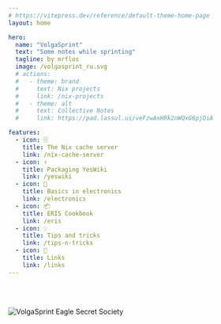 ```yaml
---
# https://vitepress.dev/reference/default-theme-home-page
layout: home

hero:
  name: "VolgaSprint"
  text: "Some notes while sprinting"
  tagline: by mrflos
  image: /volgasprint_ru.svg
  # actions:
  #   - theme: brand
  #     text: Nix projects
  #     link: /nix-projects
  #   - theme: alt
  #     text: Collective Notes 
  #     link: https://pad.lassul.us/veFzwAxHRk2nWQxG6pjQiA

features:
  - icon: 🗄️
    title: The Nix cache server
    link: /nix-cache-server
  - icon: ✌️
    title: Packaging YesWiki
    link: /yeswiki
  - icon: 🔌
    title: Basics in electronics
    link: /electronics
  - icon: 📦
    title: ERIS Cookbook
    link: /eris
  - icon: 💡
    title: Tips and tricks
    link: /tips-n-tricks
  - icon: 📎
    title: Links
    link: /links
---
```


<br />
<br />

![VolgaSprint Eagle Secret Society](/volgasprint-eagle-secret-society.jpg)
